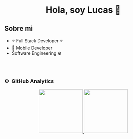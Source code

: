 <div align="center">
  <h1 align="center">Hola, soy <a>Lucas</a> 👋</h1>
</div>

## Sobre mi

- ⭐ Full Stack Developer ⭐ 
- 📲 Mobile Developer
- Software Engineering ⚙️
<br>

<br>

### ⚙️ &nbsp;GitHub Analytics
<p align="center">
  <a href="https://github.com/luxcas213">
    <img height="140em" src="https://github-readme-stats-eight-theta.vercel.app/api?username=luxcas213&show_icons=true&theme=algolia&include_all_commits=true&count_private=true"/>
    <img height="140em" src="https://github-readme-stats-eight-theta.vercel.app/api/top-langs/?username=luxcas213&layout=compact&langs_count=8&theme=algolia"/>
  </a>
</p>
